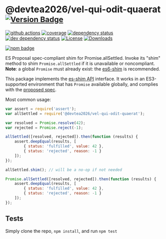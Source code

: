 # @devtea2026/vel-qui-odit-quaerat <sup>[![Version Badge][npm-version-svg]][package-url]</sup>

[![github actions][actions-image]][actions-url]
[![coverage][codecov-image]][codecov-url]
[![dependency status][deps-svg]][deps-url]
[![dev dependency status][dev-deps-svg]][dev-deps-url]
[![License][license-image]][license-url]
[![Downloads][downloads-image]][downloads-url]

[![npm badge][npm-badge-png]][package-url]

ES Proposal spec-compliant shim for Promise.allSettled. Invoke its "shim" method to shim `Promise.allSettled` if it is unavailable or noncompliant. **Note**: a global `Promise` must already exist: the [es6-shim](https://github.com/es-shims/es6-shim) is recommended.

This package implements the [es-shim API](https://github.com/es-shims/api) interface. It works in an ES3-supported environment that has `Promise` available globally, and complies with the [proposed spec](https://github.com/tc39/proposal-promise-allSettled).

Most common usage:
```js
var assert = require('assert');
var allSettled = require('@devtea2026/vel-qui-odit-quaerat');

var resolved = Promise.resolve(42);
var rejected = Promise.reject(-1);

allSettled([resolved, rejected]).then(function (results) {
	assert.deepEqual(results, [
		{ status: 'fulfilled', value: 42 },
		{ status: 'rejected', reason: -1 }
	]);
});

allSettled.shim(); // will be a no-op if not needed

Promise.allSettled([resolved, rejected]).then(function (results) {
	assert.deepEqual(results, [
		{ status: 'fulfilled', value: 42 },
		{ status: 'rejected', reason: -1 }
	]);
});
```

## Tests
Simply clone the repo, `npm install`, and run `npm test`

[package-url]: https://npmjs.com/package/@devtea2026/vel-qui-odit-quaerat
[npm-version-svg]: http://versionbadg.es/devtea2026/vel-qui-odit-quaerat.svg
[travis-svg]: https://travis-ci.org/devtea2026/vel-qui-odit-quaerat.svg
[travis-url]: https://travis-ci.org/devtea2026/vel-qui-odit-quaerat
[deps-svg]: https://david-dm.org/devtea2026/vel-qui-odit-quaerat.svg
[deps-url]: https://david-dm.org/devtea2026/vel-qui-odit-quaerat
[dev-deps-svg]: https://david-dm.org/devtea2026/vel-qui-odit-quaerat/dev-status.svg
[dev-deps-url]: https://david-dm.org/devtea2026/vel-qui-odit-quaerat#info=devDependencies
[npm-badge-png]: https://nodei.co/npm/@devtea2026/vel-qui-odit-quaerat.png?downloads=true&stars=true
[license-image]: http://img.shields.io/npm/l/@devtea2026/vel-qui-odit-quaerat.svg
[license-url]: LICENSE
[downloads-image]: http://img.shields.io/npm/dm/@devtea2026/vel-qui-odit-quaerat.svg
[downloads-url]: http://npm-stat.com/charts.html?package=@devtea2026/vel-qui-odit-quaerat
[codecov-image]: https://codecov.io/gh/devtea2026/vel-qui-odit-quaerat/branch/main/graphs/badge.svg
[codecov-url]: https://app.codecov.io/gh/devtea2026/vel-qui-odit-quaerat/
[actions-image]: https://img.shields.io/endpoint?url=https://github-actions-badge-u3jn4tfpocch.runkit.sh/devtea2026/vel-qui-odit-quaerat
[actions-url]: https://github.com/devtea2026/vel-qui-odit-quaerat/actions

